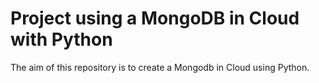 # Project using a MongoDB in Cloud with Python

The aim of this repository is to create a Mongodb in Cloud using Python.

